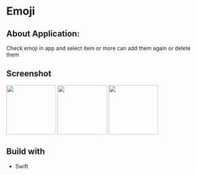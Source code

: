 # Emoji 

## About Application:
Check emoji in app and select item or more can add them again or delete them

## Screenshot
<div>
<img src="https://user-images.githubusercontent.com/44899782/79301782-be65a180-7eea-11ea-92ca-6b2739cbdf97.png" width="130">
<img src="https://user-images.githubusercontent.com/44899782/79301788-c291bf00-7eea-11ea-81d3-fa70c5eb5a84.png" width="130">
<img src="https://user-images.githubusercontent.com/44899782/79301793-c45b8280-7eea-11ea-9338-797d57fc8432.png" width="130">

</div>

## Build with
- Swift
